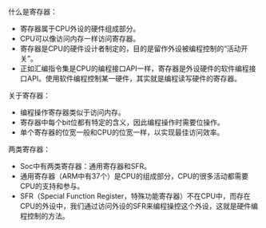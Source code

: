 什么是寄存器：
* 寄存器属于CPU外设的硬件组成部分。
* CPU可以像访问内存一样访问寄存器。
* 寄存器是CPU的硬件设计者制定的，目的是留作外设被编程控制的“活动开关”。
* 正如汇编指令集是CPU的编程接口API一样，寄存器是外设硬件的软件编程接口API。使用软件编程控制某一硬件，其实就是编程读写硬件的寄存器。


关于寄存器：
* 编程操作寄存器类似于访问内存。
* 寄存器中每个bit位都有特定的含义，因此编程操作时需要位操作。
* 单个寄存器的位宽一般和CPU的位宽一样，以实现最佳访问效率。


两类寄存器：
* Soc中有两类寄存器：通用寄存器和SFR。
* 通用寄存器（ARM中有37个）是CPU的组成部分，CPU的很多活动都需要CPU的支持和参与。
* SFR（Special Function Register，特殊功能寄存器）不在CPU中，而存在CPU的外设中，我们通过访问外设的SFR来编程操控这个外设，这就是硬件编程控制的方法。
